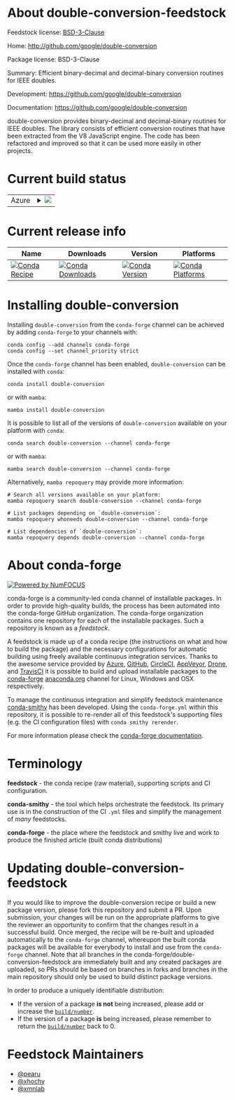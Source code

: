 About double-conversion-feedstock
=================================

Feedstock license: [BSD-3-Clause](https://github.com/conda-forge/double-conversion-feedstock/blob/main/LICENSE.txt)

Home: http://github.com/google/double-conversion

Package license: BSD-3-Clause

Summary: Efficient binary-decimal and decimal-binary conversion routines for IEEE doubles.

Development: https://github.com/google/double-conversion

Documentation: https://github.com/google/double-conversion

double-conversion provides binary-decimal and decimal-binary routines for IEEE doubles.
The library consists of efficient conversion routines that have been extracted from
the V8 JavaScript engine. The code has been refactored and improved so that it can be
used more easily in other projects.


Current build status
====================


<table>
    
  <tr>
    <td>Azure</td>
    <td>
      <details>
        <summary>
          <a href="https://dev.azure.com/conda-forge/feedstock-builds/_build/latest?definitionId=245&branchName=main">
            <img src="https://dev.azure.com/conda-forge/feedstock-builds/_apis/build/status/double-conversion-feedstock?branchName=main">
          </a>
        </summary>
        <table>
          <thead><tr><th>Variant</th><th>Status</th></tr></thead>
          <tbody><tr>
              <td>linux_64</td>
              <td>
                <a href="https://dev.azure.com/conda-forge/feedstock-builds/_build/latest?definitionId=245&branchName=main">
                  <img src="https://dev.azure.com/conda-forge/feedstock-builds/_apis/build/status/double-conversion-feedstock?branchName=main&jobName=linux&configuration=linux%20linux_64_" alt="variant">
                </a>
              </td>
            </tr><tr>
              <td>linux_aarch64</td>
              <td>
                <a href="https://dev.azure.com/conda-forge/feedstock-builds/_build/latest?definitionId=245&branchName=main">
                  <img src="https://dev.azure.com/conda-forge/feedstock-builds/_apis/build/status/double-conversion-feedstock?branchName=main&jobName=linux&configuration=linux%20linux_aarch64_" alt="variant">
                </a>
              </td>
            </tr><tr>
              <td>linux_ppc64le</td>
              <td>
                <a href="https://dev.azure.com/conda-forge/feedstock-builds/_build/latest?definitionId=245&branchName=main">
                  <img src="https://dev.azure.com/conda-forge/feedstock-builds/_apis/build/status/double-conversion-feedstock?branchName=main&jobName=linux&configuration=linux%20linux_ppc64le_" alt="variant">
                </a>
              </td>
            </tr><tr>
              <td>osx_64</td>
              <td>
                <a href="https://dev.azure.com/conda-forge/feedstock-builds/_build/latest?definitionId=245&branchName=main">
                  <img src="https://dev.azure.com/conda-forge/feedstock-builds/_apis/build/status/double-conversion-feedstock?branchName=main&jobName=osx&configuration=osx%20osx_64_" alt="variant">
                </a>
              </td>
            </tr><tr>
              <td>osx_arm64</td>
              <td>
                <a href="https://dev.azure.com/conda-forge/feedstock-builds/_build/latest?definitionId=245&branchName=main">
                  <img src="https://dev.azure.com/conda-forge/feedstock-builds/_apis/build/status/double-conversion-feedstock?branchName=main&jobName=osx&configuration=osx%20osx_arm64_" alt="variant">
                </a>
              </td>
            </tr><tr>
              <td>win_64</td>
              <td>
                <a href="https://dev.azure.com/conda-forge/feedstock-builds/_build/latest?definitionId=245&branchName=main">
                  <img src="https://dev.azure.com/conda-forge/feedstock-builds/_apis/build/status/double-conversion-feedstock?branchName=main&jobName=win&configuration=win%20win_64_" alt="variant">
                </a>
              </td>
            </tr>
          </tbody>
        </table>
      </details>
    </td>
  </tr>
</table>

Current release info
====================

| Name | Downloads | Version | Platforms |
| --- | --- | --- | --- |
| [![Conda Recipe](https://img.shields.io/badge/recipe-double--conversion-green.svg)](https://anaconda.org/conda-forge/double-conversion) | [![Conda Downloads](https://img.shields.io/conda/dn/conda-forge/double-conversion.svg)](https://anaconda.org/conda-forge/double-conversion) | [![Conda Version](https://img.shields.io/conda/vn/conda-forge/double-conversion.svg)](https://anaconda.org/conda-forge/double-conversion) | [![Conda Platforms](https://img.shields.io/conda/pn/conda-forge/double-conversion.svg)](https://anaconda.org/conda-forge/double-conversion) |

Installing double-conversion
============================

Installing `double-conversion` from the `conda-forge` channel can be achieved by adding `conda-forge` to your channels with:

```
conda config --add channels conda-forge
conda config --set channel_priority strict
```

Once the `conda-forge` channel has been enabled, `double-conversion` can be installed with `conda`:

```
conda install double-conversion
```

or with `mamba`:

```
mamba install double-conversion
```

It is possible to list all of the versions of `double-conversion` available on your platform with `conda`:

```
conda search double-conversion --channel conda-forge
```

or with `mamba`:

```
mamba search double-conversion --channel conda-forge
```

Alternatively, `mamba repoquery` may provide more information:

```
# Search all versions available on your platform:
mamba repoquery search double-conversion --channel conda-forge

# List packages depending on `double-conversion`:
mamba repoquery whoneeds double-conversion --channel conda-forge

# List dependencies of `double-conversion`:
mamba repoquery depends double-conversion --channel conda-forge
```


About conda-forge
=================

[![Powered by
NumFOCUS](https://img.shields.io/badge/powered%20by-NumFOCUS-orange.svg?style=flat&colorA=E1523D&colorB=007D8A)](https://numfocus.org)

conda-forge is a community-led conda channel of installable packages.
In order to provide high-quality builds, the process has been automated into the
conda-forge GitHub organization. The conda-forge organization contains one repository
for each of the installable packages. Such a repository is known as a *feedstock*.

A feedstock is made up of a conda recipe (the instructions on what and how to build
the package) and the necessary configurations for automatic building using freely
available continuous integration services. Thanks to the awesome service provided by
[Azure](https://azure.microsoft.com/en-us/services/devops/), [GitHub](https://github.com/),
[CircleCI](https://circleci.com/), [AppVeyor](https://www.appveyor.com/),
[Drone](https://cloud.drone.io/welcome), and [TravisCI](https://travis-ci.com/)
it is possible to build and upload installable packages to the
[conda-forge](https://anaconda.org/conda-forge) [anaconda.org](https://anaconda.org/)
channel for Linux, Windows and OSX respectively.

To manage the continuous integration and simplify feedstock maintenance
[conda-smithy](https://github.com/conda-forge/conda-smithy) has been developed.
Using the ``conda-forge.yml`` within this repository, it is possible to re-render all of
this feedstock's supporting files (e.g. the CI configuration files) with ``conda smithy rerender``.

For more information please check the [conda-forge documentation](https://conda-forge.org/docs/).

Terminology
===========

**feedstock** - the conda recipe (raw material), supporting scripts and CI configuration.

**conda-smithy** - the tool which helps orchestrate the feedstock.
                   Its primary use is in the construction of the CI ``.yml`` files
                   and simplify the management of *many* feedstocks.

**conda-forge** - the place where the feedstock and smithy live and work to
                  produce the finished article (built conda distributions)


Updating double-conversion-feedstock
====================================

If you would like to improve the double-conversion recipe or build a new
package version, please fork this repository and submit a PR. Upon submission,
your changes will be run on the appropriate platforms to give the reviewer an
opportunity to confirm that the changes result in a successful build. Once
merged, the recipe will be re-built and uploaded automatically to the
`conda-forge` channel, whereupon the built conda packages will be available for
everybody to install and use from the `conda-forge` channel.
Note that all branches in the conda-forge/double-conversion-feedstock are
immediately built and any created packages are uploaded, so PRs should be based
on branches in forks and branches in the main repository should only be used to
build distinct package versions.

In order to produce a uniquely identifiable distribution:
 * If the version of a package **is not** being increased, please add or increase
   the [``build/number``](https://docs.conda.io/projects/conda-build/en/latest/resources/define-metadata.html#build-number-and-string).
 * If the version of a package **is** being increased, please remember to return
   the [``build/number``](https://docs.conda.io/projects/conda-build/en/latest/resources/define-metadata.html#build-number-and-string)
   back to 0.

Feedstock Maintainers
=====================

* [@pearu](https://github.com/pearu/)
* [@xhochy](https://github.com/xhochy/)
* [@xmnlab](https://github.com/xmnlab/)

